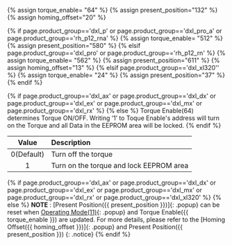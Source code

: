 {% assign torque_enable= "64" %}
{% assign present_position="132" %}
{% assign homing_offset="20" %}

{% if page.product_group=='dxl_p' or page.product_group=='dxl_pro_a' or page.product_group=='rh_p12_rna' %}
{% assign torque_enable= "512" %}
{% assign present_position="580" %}
{% elsif page.product_group=='dxl_pro' or page.product_group=='rh_p12_rn' %}
{% assign torque_enable= "562" %}
{% assign present_position="611" %}
{% assign homing_offset="13" %}
{% elsif page.product_group=='dxl_xl320'' %}
{% assign torque_enable= "24" %}
{% assign present_position="37" %}
{% endif %}

{% if page.product_group=='dxl_ax' or page.product_group=='dxl_dx' or page.product_group=='dxl_ex' or page.product_group=='dxl_mx' or page.product_group=='dxl_rx' %}
{% else %}
Torque Enable(64) determines Torque ON/OFF. Writing ‘1’ to Toque Enable's address will turn on the Torque and all Data in the EEPROM area will be locked.
{% endif %}

|   Value    | Description                             |
| :--------: | :-------------------------------------- |
| 0(Default) | Turn off the torque                     |
|     1      | Turn on the torque and lock EEPROM area |

{% if page.product_group=='dxl_ax' or page.product_group=='dxl_dx' or page.product_group=='dxl_ex' or page.product_group=='dxl_mx' or page.product_group=='dxl_rx' or page.product_group=='dxl_xl320' %}
{% else %}
**NOTE** : [Present Position({{ present_position }})]{: .popup} can be reset when [Operating Mode(11)]{: .popup} and Torque Enable({{ torque_enable }}) are updated. For more details, please refer to the [Homing Offset({{ homing_offset }})]{: .popup} and Present Position({{ present_position }})
{: .notice}
{% endif %}

[present position(132)]: /docs/en/popup/x/control_table_present_position
[homing offset(20)]: /docs/en/popup/x/control_table_homingoffset
[operating mode(11)]: /docs/en/popup/x/control_table_mx_opmode_2

